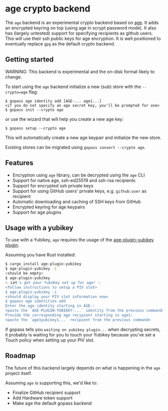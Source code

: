 # age crypto backend

The `age` backend is an experimental crypto backend based on [age](https://age-encryption.org). It adds an
encrypted keyring on top (using age in scrypt password mode). It also has
(largely untested) support for specifying recipients as github users. This will
use their ssh public keys for age encryption.
It is well positioned to eventually replace `gpg` as the default crypto backend.

## Getting started

WARNING: This backend is experimental and the on-disk format likely to change.

To start using the `age` backend initialize a new (sub) store with the `--crypto=age` flag:

```
$ gopass age identity add [AGE-... age1...]
<if you do not specify an age secret key, you'll be prompted for one>
$ gopass init --crypto age
```

or use the wizard that will help you create a new age key:
```
$ gopass setup --crypto age
```

This will automatically create a new age keypair and initialize the new store.

Existing stores can be migrated using `gopass convert --crypto age`.

## Features

* Encryption using `age` library, can be decrypted using the `age` CLI
* Support for native age, ssh-ed25519 and ssh-rsa recipients
* Support for encrypted ssh private keys
* Support for using GitHub users' private keys, e.g. `github:user` as recipient
* Automatic downloading and caching of SSH keys from GitHub
* Encrypted keyring for age keypairs
* Support for age plugins

## Usage with a yubikey

To use with a Yubikey, `age` requires the usage of the [age-plugin-yubikey plugin](https://github.com/str4d/age-plugin-yubikey/).

Assuming you have Rust installed:
```bash
$ cargo install age-plugin-yubikey
$ age-plugin-yubikey -i
<should be empty>
$ age-plugin-yubikey
✨ Let's get your YubiKey set up for age! ✨
<follow instructions to setup a PIV slot>
$ age-plugin-yubikey -i
<should display your PIV slot information now>
$ gopass age identities add
Enter the age identity starting in AGE-:
<paste the `AGE-PLUGIN-YUBIKEY-...` identity from the previous command>
Provide the corresponding age recipient starting in age1:
<paste the `age1yubikey1...` recipient from the previous command>
```

If gopass tells you `waiting on yubikey plugin...` when decrypting secrets, it probably is waiting for you to touch
your Yubikey because you've set a Touch policy when setting up your PIV slot.

## Roadmap

The future of this backend largely depends on what is happening in the `age` project itself.

Assuming `age` is supporting this, we'd like to:

* Finalize GitHub recipient support
* Add Hardware token support
* Make age the default gopass backend
